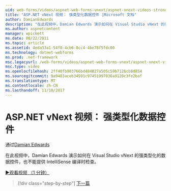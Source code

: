 ```yaml
---
uid: web-forms/videos/aspnet-web-forms-vnext/aspnet-vnext-videos-strongly-typed-data-controls
title: "ASP.NET vNext 视频： 强类型化数据控件 |Microsoft 文档"
author: DamianEdwards
description: "在此视频中，Damian Edwards 演示如何在 Visual Studio vNext 的强类型化的数据控件，也不能提供 IntelliSense 编译时检查。"
ms.author: aspnetcontent
manager: wpickett
ms.date: 08/22/2011
ms.topic: article
ms.assetid: 4eda33a1-54f8-4cb6-8cc4-4be78f5fdc00
ms.technology: dotnet-webforms
ms.prod: .net-framework
msc.legacyurl: /web-forms/videos/aspnet-web-forms-vnext/aspnet-vnext-videos-strongly-typed-data-controls
msc.type: video
ms.openlocfilehash: 2ff40fb903766bd484827a505c59b7126cb8d854
ms.sourcegitcommit: 9a9483aceb34591c97451997036a9120c3fe2baf
ms.translationtype: MT
ms.contentlocale: zh-CN
ms.lasthandoff: 11/10/2017
---
```

<a name="aspnet-vnext-videos-strongly-typed-data-controls"></a>ASP.NET vNext 视频： 强类型化数据控件
====================
通过[Damian Edwards](https://github.com/DamianEdwards)

在此视频中，Damian Edwards 演示如何在 Visual Studio vNext 的强类型化的数据控件，也不能提供 IntelliSense 编译时检查。

[&#9654;观看视频 （1 分钟）](https://channel9.msdn.com/Blogs/ASP-NET-Site-Videos/aspnet-vnext-videos-strongly-typed-data-controls)

>[!div class="step-by-step"]
[下一篇](aspnet-vnext-videos-model-binding-part-1-selecting-data.md)
